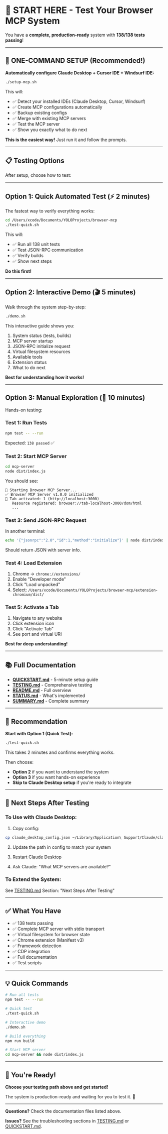 # 🎯 START HERE - Test Your Browser MCP System

You have a **complete, production-ready** system with **138/138 tests passing**!

---

## 🚀 ONE-COMMAND SETUP (Recommended!)

**Automatically configure Claude Desktop + Cursor IDE + Windsurf IDE:**

```bash
./setup-mcp.sh
```

This will:
- ✅ Detect your installed IDEs (Claude Desktop, Cursor, Windsurf)
- ✅ Create MCP configurations automatically
- ✅ Backup existing configs
- ✅ Merge with existing MCP servers
- ✅ Test the MCP server
- ✅ Show you exactly what to do next

**This is the easiest way!** Just run it and follow the prompts.

---

## 📋 Testing Options

After setup, choose how to test:

---

## Option 1: Quick Automated Test (⚡ 2 minutes)

The fastest way to verify everything works:

```bash
cd /Users/xcode/Documents/YOLOProjects/browser-mcp
./test-quick.sh
```

This will:
- ✅ Run all 138 unit tests
- ✅ Test JSON-RPC communication  
- ✅ Verify builds
- ✅ Show next steps

**Do this first!**

---

## Option 2: Interactive Demo (🎬 5 minutes)

Walk through the system step-by-step:

```bash
./demo.sh
```

This interactive guide shows you:
1. System status (tests, builds)
2. MCP server startup
3. JSON-RPC initialize request
4. Virtual filesystem resources
5. Available tools
6. Extension status
7. What to do next

**Best for understanding how it works!**

---

## Option 3: Manual Exploration (📖 10 minutes)

Hands-on testing:

### Test 1: Run Tests
```bash
npm test -- --run
```
Expected: `138 passed` ✅

### Test 2: Start MCP Server
```bash
cd mcp-server
node dist/index.js
```

You should see:
```
🚀 Starting Browser MCP Server...
✅ Browser MCP Server v1.0.0 initialized
📑 Tab activated: 1 (http://localhost:3000)
   Resource registered: browser://tab-localhost-3000/dom/html
   ...
```

### Test 3: Send JSON-RPC Request

In another terminal:
```bash
echo '{"jsonrpc":"2.0","id":1,"method":"initialize"}' | node dist/index.js
```

Should return JSON with server info.

### Test 4: Load Extension

1. Chrome → `chrome://extensions/`
2. Enable "Developer mode"
3. Click "Load unpacked"
4. Select: `/Users/xcode/Documents/YOLOProjects/browser-mcp/extension-chromium/dist/`

### Test 5: Activate a Tab

1. Navigate to any website
2. Click extension icon
3. Click "Activate Tab"
4. See port and virtual URI

**Best for deep understanding!**

---

## 📚 Full Documentation

- **[QUICKSTART.md](./QUICKSTART.md)** - 5-minute setup guide
- **[TESTING.md](./TESTING.md)** - Comprehensive testing
- **[README.md](./README.md)** - Full overview
- **[STATUS.md](./STATUS.md)** - What's implemented
- **[SUMMARY.md](./SUMMARY.md)** - Complete summary

---

## 🎯 Recommendation

**Start with Option 1 (Quick Test):**

```bash
./test-quick.sh
```

This takes 2 minutes and confirms everything works.

Then choose:
- **Option 2** if you want to understand the system
- **Option 3** if you want hands-on experience
- **Skip to Claude Desktop setup** if you're ready to integrate

---

## 🚀 Next Steps After Testing

### To Use with Claude Desktop:

1. Copy config:
```bash
cp claude_desktop_config.json ~/Library/Application\ Support/Claude/claude_desktop_config.json
```

2. Update the path in config to match your system

3. Restart Claude Desktop

4. Ask Claude: "What MCP servers are available?"

### To Extend the System:

See [TESTING.md](./TESTING.md) Section: "Next Steps After Testing"

---

## ✅ What You Have

- ✅ 138 tests passing
- ✅ Complete MCP server with stdio transport
- ✅ Virtual filesystem for browser state
- ✅ Chrome extension (Manifest v3)
- ✅ Framework detection
- ✅ CDP integration
- ✅ Full documentation
- ✅ Test scripts

---

## 💡 Quick Commands

```bash
# Run all tests
npm test -- --run

# Quick test
./test-quick.sh

# Interactive demo
./demo.sh

# Build everything
npm run build

# Start MCP server
cd mcp-server && node dist/index.js
```

---

## 🎊 You're Ready!

**Choose your testing path above and get started!**

The system is production-ready and waiting for you to test it. 🚀

---

**Questions?** Check the documentation files listed above.

**Issues?** See the troubleshooting sections in [TESTING.md](./TESTING.md) or [QUICKSTART.md](./QUICKSTART.md).
